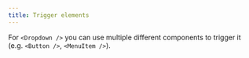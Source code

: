 ```yaml
---
title: Trigger elements
---
```


For `<Dropdown />` you can use multiple different components to trigger it (e.g. `<Button />`, `<MenuItem />`).

